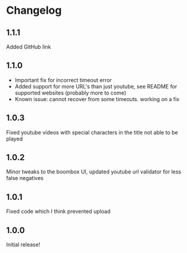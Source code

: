 # Changelog
## 1.1.1
Added GitHub link
## 1.1.0
 - Important fix for incorrect timeout error
 - Added support for more URL's than just youtube, see README for supported websites (probably more to come)
 - Known issue: cannot recover from some timeouts. working on a fix
## 1.0.3
Fixed youtube videos with special characters in the title not able to be played
## 1.0.2
Minor tweaks to the boombox UI, updated youtube url validator for less false negatives
## 1.0.1
Fixed code which I think prevented upload
## 1.0.0
Initial release!
